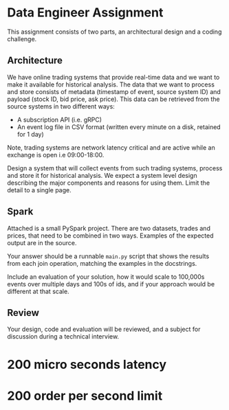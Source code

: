# Data Engineer Assignment

This assignment consists of two parts, an architectural design and a coding challenge. 

## Architecture

We have online trading systems that provide real-time data and we want to make 
it available for historical analysis. The data that we want to process and store consists 
of metadata (timestamp of event, source system ID) and payload (stock ID, bid price, ask 
price). This data can be retrieved from the source systems in two different ways:

 - A subscription API (i.e. gRPC)
 - An event log file in CSV format (written every minute on a disk, retained for 1 day)

Note, trading systems are network latency critical and are active while an exchange 
is open i.e 09:00-18:00.

Design a system that will collect events from such trading systems, process and store it for historical 
analysis. We expect a system level design describing the major components and reasons for using them. 
Limit the detail to a single page.


## Spark

Attached is a small PySpark project. There are two datasets, trades and prices, that need to 
be combined in two ways. Examples of the expected output are in the source.

Your answer should be a runnable `main.py` script that shows the results from each join operation,
matching the examples in the docstrings.

Include an evaluation of your solution, how it would scale to 100,000s events over multiple 
days and 100s of ids, and if your approach would be different at that scale.

## Review

Your design, code and evaluation will be reviewed, and a subject for discussion during a 
technical interview.

# 200 micro seconds latency
# 200 order per second limit